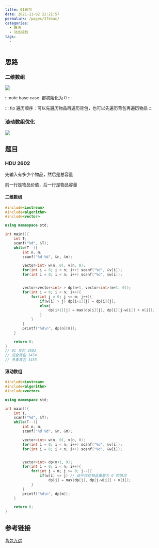 ```yaml
---
title: 01背包
date: 2021-11-02 22:21:57
permalink: /pages/37ebac/
categories:
  - 算法
  - 动态规划
tags:
  - 
---
```


## 思路

### 二维数组

![](https://gitee.com/consolecode/blog-img/raw/master/20211102222826.png)


:::note
base case: 都初始化为 0
:::

::: tip
遍历顺序：可以先遍历物品再遍历背包，也可以先遍历背包再遍历物品
:::

### 滚动数组优化

![](https://gitee.com/consolecode/blog-img/raw/master/20211102231752.png)


## 题目

### HDU 2602

先输入有多少个物品，然后是总容量

前一行是物品价值，后一行是物品容量
#### 二维数组

```cpp
#include<iostream>
#include<algorithm>
#include<vector>

using namespace std;

int main(){
    int T;
    scanf("%d", &T);
    while(T--){
        int n, m;
        scanf("%d %d", &n, &m);

        vector<int> w(n, 0), v(n, 0);
        for(int i = 0; i < n; i++) scanf("%d", &v[i]);
        for(int i = 0; i < n; i++) scanf("%d", &w[i]);


        vector<vector<int> > dp(n+1, vector<int>(m+1, 0));
        for(int i = 0; i < n; i++){
            for(int j = 0; j <= m; j++){
                if(w[i] > j) dp[i+1][j] = dp[i][j];
                else{
                    dp[i+1][j] = max(dp[i][j], dp[i][j-w[i]] + v[i]);
                }
            }
        }
        printf("%d\n", dp[n][m]);
    }

    return 0;
}
// 01 背包 2602
// 完全背包 1454
// 多重背包 1455
```

#### 滚动数组

```cpp
#include<iostream>
#include<algorithm>
#include<vector>

using namespace std;

int main(){
    int T;
    scanf("%d", &T);
    while(T--){
        int n, m;
        scanf("%d %d", &n, &m);

        vector<int> w(n, 0), v(n, 0);
        for(int i = 0; i < n; i++) scanf("%d", &v[i]);
        for(int i = 0; i < n; i++) scanf("%d", &w[i]);


        vector<int> dp(m+1, 0);
        for(int i = 0; i < n; i++){
            for(int j = m; j >= 0; j--){
                if(w[i] <= j) // 由于存在物品重量为 0 的情况
                    dp[j] = max(dp[j], dp[j-w[i]] + v[i]);
            }
        }
        printf("%d\n", dp[m]);
    }

    return 0;
}


```


## 参考链接

[背包九讲](https://www.kancloud.cn/kancloud/pack/70124)
